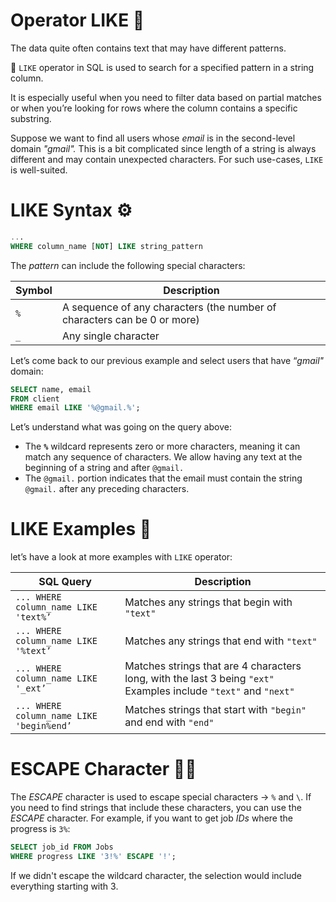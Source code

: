 # Operator LIKE 👯

The data quite often contains text that may have different patterns. 

<aside>

📖 `LIKE` operator in SQL is used to search for a specified pattern in a string column.

</aside>

It is especially useful when you need to filter data based on partial matches or when you’re looking for rows where the column contains a specific substring.

Suppose we want to find all users whose *email* is in the second-level domain *"gmail".* This is a bit complicated since length of a string is always different and may contain unexpected characters. For such use-cases, `LIKE` is well-suited.

# LIKE Syntax ⚙️

```sql
... 
WHERE column_name [NOT] LIKE string_pattern
```

The *pattern* can include the following special characters:

| **Symbol** | **Description** |
| --- | --- |
| `%` | A sequence of any characters (the number of characters can be 0 or more) |
| `_` | Any single character |

Let’s come back to our previous example and select users that have “*gmail"* domain:

```sql
SELECT name, email
FROM client
WHERE email LIKE '%@gmail.%';
```

Let’s understand what was going on the query above:

- The **`%`** wildcard represents zero or more characters, meaning it can match any sequence of characters. We allow having any text at the beginning of a string and after `@gmail.`
- The `@gmail.` portion indicates that the email must contain the string `@gmail.` after any preceding characters.

# **LIKE Examples** 🧪

let’s have a look at more examples with `LIKE` operator:

| **SQL Query** | **Description** |
| --- | --- |
| `... WHERE column_name LIKE 'text%’` | Matches any strings that begin with `"text"` |
| `... WHERE column_name LIKE '%text’` | Matches any strings that end with `"text"` |
| `... WHERE column_name LIKE '_ext’` | Matches strings that are 4 characters long, with the last 3 being `"ext"` Examples include `"text"` and `"next"` |
| `... WHERE column_name LIKE 'begin%end’` | Matches strings that start with `"begin"` and end with `"end"` |

# **ESCAPE Character 🏃‍♂️**

The *ESCAPE* character is used to escape special characters → `%` and `\`. If you need to find strings that include these characters, you can use the *ESCAPE* character. For example, if you want to get job *IDs* where the progress is `3%`:

```sql
SELECT job_id FROM Jobs
WHERE progress LIKE '3!%' ESCAPE '!';
```

If we didn't escape the wildcard character, the selection would include everything starting with 3.